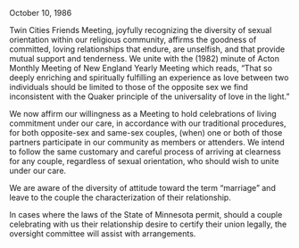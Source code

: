 October 10, 1986

Twin Cities Friends Meeting, joyfully recognizing the diversity of sexual orientation within our religious community, affirms the goodness of committed, loving relationships that endure, are unselfish, and that provide mutual support and tenderness. We unite with the (1982) minute of Acton Monthly Meeting of New England Yearly Meeting which reads, “That so deeply enriching and spiritually fulfilling an experience as love between two individuals should be limited to those of the opposite sex we find inconsistent with the Quaker principle of the universality of love in the light.”

We now affirm our willingness as a Meeting to hold celebrations of living commitment under our care, in accordance with our traditional procedures, for both opposite-sex and same-sex couples, (when) one or both of those partners participate in our community as members or attenders. We intend to follow the same customary and careful process of arriving at clearness for any couple, regardless of sexual orientation, who should wish to unite under our care.

We are aware of the diversity of attitude toward the term “marriage” and leave to the couple the characterization of their relationship.

In cases where the laws of the State of Minnesota permit, should a couple celebrating with us their relationship desire to certify their union legally, the oversight committee will assist with arrangements.
